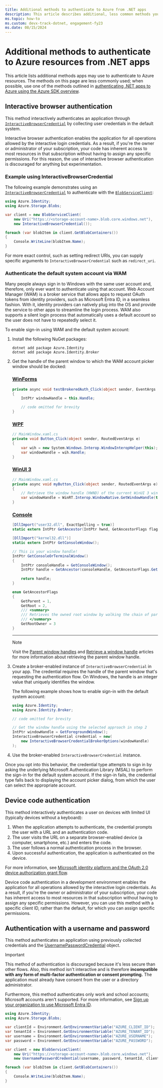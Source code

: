 ```yaml
---
title: Additional methods to authenticate to Azure from .NET apps
description: This article describes additional, less common methods you can use to authenticate your .NET app to Azure resources. 
ms.topic: how-to
ms.custom: devx-track-dotnet, engagement-fy23
ms.date: 08/15/2024
---
```


# Additional methods to authenticate to Azure resources from .NET apps

This article lists additional methods apps may use to authenticate to Azure resources. The methods on this page are less commonly used; when possible, use one of the methods outlined in [authenticating .NET apps to Azure using the Azure SDK overview](./index.md).

## Interactive browser authentication

This method interactively authenticates an application through [`InteractiveBrowserCredential`](/dotnet/api/azure.identity.interactivebrowsercredential) by collecting user credentials in the default system.

Interactive browser authentication enables the application for all operations allowed by the interactive login credentials. As a result, if you're the owner or administrator of your subscription, your code has inherent access to most resources in that subscription without having to assign any specific permissions. For this reason, the use of interactive browser authentication is discouraged for anything but experimentation.

### Example using InteractiveBrowserCredential

The following example demonstrates using an [`InteractiveBrowserCredential`](/dotnet/api/azure.identity.interactivebrowsercredential) to authenticate with the [`BlobServiceClient`](/dotnet/api/azure.storage.blobs.blobserviceclient):

```csharp
using Azure.Identity;
using Azure.Storage.Blobs;

var client = new BlobServiceClient(
    new Uri("https://<storage-account-name>.blob.core.windows.net"),
    new InteractiveBrowserCredential());

foreach (var blobItem in client.GetBlobContainers())
{
    Console.WriteLine(blobItem.Name);
}
```

For more exact control, such as setting redirect URIs, you can supply specific arguments to `InteractiveBrowserCredential` such as `redirect_uri`.

### Authenticate the default system account via WAM

Many people always sign in to Windows with the same user account and, therefore, only ever want to authenticate using that account. Web Account Manager (WAM) is a broker service that allows apps to request OAuth tokens from identity providers, such as Microsoft Entra ID, in a seamless fashion. With it, identity providers can natively plug into the OS and provide the service to other apps to streamline the login process. WAM also supports a silent login process that automatically uses a default account so the user does not have to repeatedly select it.

To enable sign-in using WAM and the default system account:

1. Install the following NuGet packages:

    ```dotnetcli
    dotnet add package Azure.Identity
    dotnet add package Azure.Identity.Broker
    ```

2. Get the handle of the parent window to which the WAM account picker window should be docked:

    ### [WinForms](#tab/winforms)

    ```csharp
    private async void testBrokeredAuth_Click(object sender, EventArgs e)
    {
        IntPtr windowHandle = this.Handle;
    
        // code omitted for brevity
    }
    ```

    ### [WPF](#tab/wpf)

    ```csharp
    // MainWindow.xaml.cs
    private void Button_Click(object sender, RoutedEventArgs e)
    {
        var wih = new System.Windows.Interop.WindowInteropHelper(this);
        var windowHandle = wih.Handle;
    }
    ```

    ### [WinUI 3](#tab/winui3)

    ```csharp
    // MainWindow.xaml.cs
    private async void myButton_Click(object sender, RoutedEventArgs e)
    {
        // Retrieve the window handle (HWND) of the current WinUI 3 window.
        var windowHandle = WinRT.Interop.WindowNative.GetWindowHandle(this);
    }
    ```

    ### [Console](#tab/console)

    ```csharp
    [DllImport("user32.dll", ExactSpelling = true)]
    static extern IntPtr GetAncestor(IntPtr hwnd, GetAncestorFlags flags);
    
    [DllImport("kernel32.dll")]
    static extern IntPtr GetConsoleWindow();
    
    // This is your window handle!
    IntPtr GetConsoleOrTerminalWindow()
    {
        IntPtr consoleHandle = GetConsoleWindow();
        IntPtr handle = GetAncestor(consoleHandle, GetAncestorFlags.GetRootOwner );
        
        return handle;
    }

    enum GetAncestorFlags
    {   
        GetParent = 1,
        GetRoot = 2,
        /// <summary>
        /// Retrieves the owned root window by walking the chain of parent and owner windows returned by GetParent.
        /// </summary>
        GetRootOwner = 3
    }
    ```

    ---

    > [!NOTE]
    > Visit the [Parent window handles](/entra/msal/dotnet/acquiring-tokens/desktop-mobile/wam#parent-window-handles) and [Retrieve a window handle](/windows/apps/develop/ui-input/retrieve-hwnd) articles for more information about retrieving the parent window handle.

3. Create a broker-enabled instance of `InteractiveBrowserCredential` in your app. The credential requires the handle of the parent window that's requesting the authentication flow. On Windows, the handle is an integer value that uniquely identifies the window.

    The following example shows how to enable sign-in with the default system account:

    ```csharp
    using Azure.Identity;
    using Azure.Identity.Broker;
    
    // code omitted for brevity
    
    // Get the window handle using the selected approach in step 2
    IntPtr windowHandle = GetForegroundWindow(); 
    InteractiveBrowserCredential credential = new(
        new InteractiveBrowserCredentialBrokerOptions(windowHandle)
    );
    ```

4. Use the broker-enabled `InteractiveBrowserCredential` instance.

Once you opt into this behavior, the credential type attempts to sign in by asking the underlying Microsoft Authentication Library (MSAL) to perform the sign-in for the default system account. If the sign-in fails, the credential type falls back to displaying the account picker dialog, from which the user can select the appropriate account.

## Device code authentication

This method interactively authenticates a user on devices with limited UI (typically devices without a keyboard):

1. When the application attempts to authenticate, the credential prompts the user with a URL and an authentication code.
1. The user visits the URL on a separate browser-enabled device (a computer, smartphone, etc.) and enters the code.
1. The user follows a normal authentication process in the browser.
1. Upon successful authentication, the application is authenticated on the device.

For more information, see [Microsoft identity platform and the OAuth 2.0 device authorization grant flow](/entra/identity-platform/v2-oauth2-device-code).

Device code authentication in a development environment enables the application for all operations allowed by the interactive login credentials. As a result, if you're the owner or administrator of your subscription, your code has inherent access to most resources in that subscription without having to assign any specific permissions. However, you can use this method with a specific client ID, rather than the default, for which you can assign specific permissions.

## Authentication with a username and password

This method authenticates an application using previously collected credentials and the [UsernamePasswordCredential](/dotnet/api/azure.identity.usernamepasswordcredential) object.

> [!IMPORTANT]
> This method of authentication is discouraged because it's less secure than other flows. Also, this method isn't interactive and is therefore **incompatible with any form of multi-factor authentication or consent prompting.** The application must already have consent from the user or a directory administrator.
>
> Furthermore, this method authenticates only work and school accounts; Microsoft accounts aren't supported. For more information, see [Sign up your organization to use Microsoft Entra ID](/entra/fundamentals/sign-up-organization).

```csharp
using Azure.Identity;
using Azure.Storage.Blobs;

var clientId = Environment.GetEnvironmentVariable("AZURE_CLIENT_ID");
var tenantId = Environment.GetEnvironmentVariable("AZURE_TENANT_ID");
var username = Environment.GetEnvironmentVariable("AZURE_USERNAME");
var password = Environment.GetEnvironmentVariable("AZURE_PASSWORD");

var client = new BlobServiceClient(
    new Uri("https://<storage-account-name>.blob.core.windows.net"),
    new UsernamePasswordCredential(username, password, tenantId, clientId));

foreach (var blobItem in client.GetBlobContainers())
{
    Console.WriteLine(blobItem.Name);
}
```
